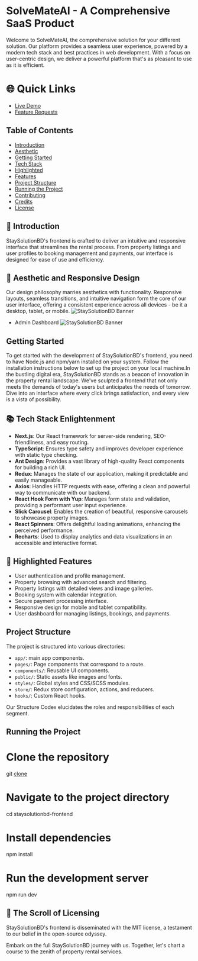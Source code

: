 # SolveMateAI - A Comprehensive SaaS Product

Welcome to SolveMateAI, the comprehensive solution for your different solution. Our platform provides a seamless user experience, powered by a modern tech stack and best practices in web development. With a focus on user-centric design, we deliver a powerful platform that's as pleasant to use as it is efficient.

# 🌐 Quick Links
- [Live Demo](https://stay-solution-bd-emranswe.vercel.app/)
- [Feature Requests](https://stay-solution-bd-emranswe.vercel.app/contact-us)


## Table of Contents
- [Introduction](#introduction)
- [Aesthetic](#aesthetic)
- [Getting Started](#getting-started)
- [Tech Stack](#tech-stack)
- [Highlighted](#highlighted)
- [Features](#features)
- [Project Structure](#project-structure)
- [Running the Project](#running-the-project)
- [Contributing](#contributing)
- [Credits](#credits)
- [License](#license)

## 🚀 Introduction

StaySolutionBD's frontend is crafted to deliver an intuitive and responsive interface that streamlines the rental process. From property listings and user profiles to booking management and payments, our interface is designed for ease of use and efficiency.

## 🎨 Aesthetic and Responsive Design

Our design philosophy marries aesthetics with functionality. Responsive layouts, seamless transitions, and intuitive navigation form the core of our user interface, offering a consistent experience across all devices - be it a desktop, tablet, or mobile.
![StaySolutionBD Banner](main.png)
- Admin Dashboard
![StaySolutionBD Banner](dashboard.png)
  
## Getting Started

To get started with the development of StaySolutionBD's frontend, you need to have Node.js and npm/yarn installed on your system. Follow the installation instructions below to set up the project on your local machine.In the bustling digital era, StaySolutionBD stands as a beacon of innovation in the property rental landscape. We've sculpted a frontend that not only meets the demands of today's users but anticipates the needs of tomorrow. Dive into an interface where every click brings satisfaction, and every view is a vista of possibility.


## 📚 Tech Stack Enlightenment

- **Next.js**: Our React framework for server-side rendering, SEO-friendliness, and easy routing.
- **TypeScript**: Ensures type safety and improves developer experience with static type checking.
- **Ant Design**: Provides a vast library of high-quality React components for building a rich UI.
- **Redux**: Manages the state of our application, making it predictable and easily manageable.
- **Axios**: Handles HTTP requests with ease, offering a clean and powerful way to communicate with our backend.
- **React Hook Form with Yup**: Manages form state and validation, providing a performant user input experience.
- **Slick Carousel**: Enables the creation of beautiful, responsive carousels to showcase property images.
- **React Spinners**: Offers delightful loading animations, enhancing the perceived performance.
- **Recharts**: Used to display analytics and data visualizations in an accessible and interactive format.

## 🌟 Highlighted Features

- User authentication and profile management.
- Property browsing with advanced search and filtering.
- Property listings with detailed views and image galleries.
- Booking system with calendar integration.
- Secure payment processing interface.
- Responsive design for mobile and tablet compatibility.
- User dashboard for managing listings, bookings, and payments.

## Project Structure

The project is structured into various directories:
- `app/`: main app components.
- `pages/`: Page components that correspond to a route.
- `components/`: Reusable UI components.
- `public/`: Static assets like images and fonts.
- `styles/`: Global styles and CSS/SCSS modules.
- `store/`: Redux store configuration, actions, and reducers.
- `hooks/`: Custom React hooks.

Our Structure Codex elucidates the roles and responsibilities of each segment.
## Running the Project

# Clone the repository
git [clone](https://github.com/YourUsername/staysolutionbd-frontend.git) 

# Navigate to the project directory
cd staysolutionbd-frontend

# Install dependencies
npm install

# Run the development server
npm run dev

## 📜 The Scroll of Licensing
StaySolutionBD's frontend is disseminated with the MIT license, a testament to our belief in the open-source odyssey.

Embark on the full StaySolutionBD journey with us. Together, let's chart a course to the zenith of property rental services.

